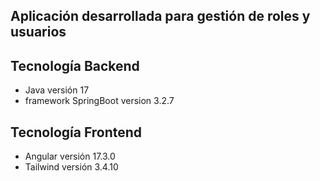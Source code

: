 ## Aplicación desarrollada para gestión de roles y usuarios

## Tecnología Backend
- Java versión 17
- framework SpringBoot version 3.2.7

## Tecnología Frontend
- Angular versión 17.3.0 
- Tailwind versión 3.4.10





